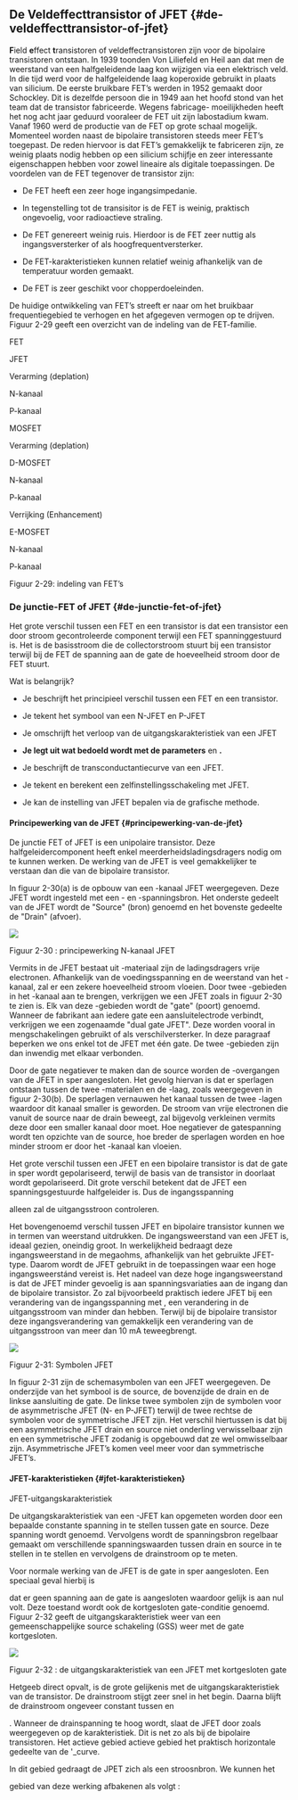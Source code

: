 ## De Veldeffecttransistor of JFET {#de-veldeffecttransistor-of-jfet}

**F**ield **e**ffect **t**ransistoren of veldeffectransistoren zijn voor de bipolaire transistoren ontstaan. In 1939 toonden Von Liliefeld en Heil aan dat men de weerstand van een halfgeleidende laag kon wijzigen via een elektrisch veld. In die tijd werd voor de halfgeleidende laag koperoxide gebruikt in plaats van silicium. De eerste bruikbare FET’s werden in 1952 gemaakt door Schockley. Dit is dezelfde persoon die in 1949 aan het hoofd stond van het team dat de transistor fabriceerde. Wegens fabricage- moeilijkheden heeft het nog acht jaar geduurd vooraleer de FET uit zijn labostadium kwam. Vanaf 1960 werd de productie van de FET op grote schaal mogelijk. Momenteel worden naast de bipolaire transistoren steeds meer FET’s toegepast. De reden hiervoor is dat FET’s gemakkelijk te fabriceren zijn, ze weinig plaats nodig hebben op een silicium schijfje en zeer interessante eigenschappen hebben voor zowel lineaire als digitale toepassingen. De voordelen van de FET tegenover de transistor zijn:

*   De FET heeft een zeer hoge ingangsimpedanie.

*   In tegenstelling tot de transisitor is de FET is weinig, praktisch ongevoelig, voor radioactieve straling.

*   De FET genereert weinig ruis. Hierdoor is de FET zeer nuttig als ingangsversterker of als hoogfrequentversterker.

*   De FET-karakteristieken kunnen relatief weinig afhankelijk van de temperatuur worden gemaakt.

*   De FET is zeer geschikt voor chopperdoeleinden.

De huidige ontwikkeling van FET’s streeft er naar om het bruikbaar frequentiegebied te verhogen en het afgegeven vermogen op te drijven. Figuur 2-29 geeft een overzicht van de indeling van de FET-familie.

FET

JFET

Verarming (deplation)

N-kanaal

P-kanaal

MOSFET

Verarming (deplation)

D-MOSFET

N-kanaal

P-kanaal

Verrijking (Enhancement)

E-MOSFET

N-kanaal

P-kanaal

Figuur 2-29: indeling van FET’s

### De junctie-FET of JFET {#de-junctie-fet-of-jfet}

Het grote verschil tussen een FET en een transistor is dat een transistor een door stroom gecontroleerde component terwijl een FET spanninggestuurd is. Het is de basisstroom die de collectorstroom stuurt bij een transistor terwijl bij de FET de spanning aan de gate de hoeveelheid stroom door de FET stuurt.

Wat is belangrijk?

*   Je beschrijft het principieel verschil tussen een FET en een transistor.

*   Je tekent het symbool van een N-JFET en P-JFET

*   Je omschrijft het verloop van de uitgangskarakteristiek van een JFET

*   **Je legt uit wat bedoeld wordt met de parameters** en **.**

*   Je beschrijft de transconductantiecurve van een JFET.

*   Je tekent en berekent een zelfinstellingsschakeling met JFET.

*   Je kan de instelling van JFET bepalen via de grafische methode.

#### Principewerking van de JFET {#principewerking-van-de-jfet}

De junctie FET of JFET is een unipolaire transistor. Deze halfgeleidercomponent heeft enkel meerderheidsladingsdragers nodig om te kunnen werken. De werking van de JFET is veel gemakkelijker te verstaan dan die van de bipolaire transistor.

In figuur 2-30(a) is de opbouw van een -kanaal JFET weergegeven. Deze JFET wordt ingesteld met een - en -spanningsbron. Het onderste gedeelt van de JFET wordt de &quot;Source&quot; (bron) genoemd en het bovenste gedeelte de &quot;Drain&quot; (afvoer).

![](/assets\afbeelding_192.png)

Figuur 2-30 : principewerking N-kanaal JFET

Vermits in de JFET bestaat uit -materiaal zijn de ladingsdragers vrije electronen. Afhankelijk van de voedingsspanning en de weerstand van het -kanaal, zal er een zekere hoeveelheid stroom vloeien. Door twee -gebieden in het -kanaal aan te brengen, verkrijgen we een JFET zoals in figuur 2-30 te zien is. Elk van deze -gebieden wordt de &quot;gate&quot; (poort) genoemd. Wanneer de fabrikant aan iedere gate een aansluitelectrode verbindt, verkrijgen we een zogenaamde &quot;dual gate JFET&quot;. Deze worden vooral in mengschakelingen gebruikt of als verschilversterker. In deze paragraaf beperken we ons enkel tot de JFET met één gate. De twee -gebieden zijn dan inwendig met elkaar verbonden.

Door de gate negatiever te maken dan de source worden de -overgangen van de JFET in sper aangesloten. Het gevolg hiervan is dat er sperlagen ontstaan tussen de twee -materialen en de -laag, zoals weergegeven in figuur 2-30(b). De sperlagen vernauwen het kanaal tussen de twee -lagen waardoor dit kanaal smaller is geworden. De stroom van vrije electronen die vanuit de source naar de drain beweegt, zal bijgevolg verkleinen vermits deze door een smaller kanaal door moet. Hoe negatiever de gatespanning wordt ten opzichte van de source, hoe breder de sperlagen worden en hoe minder stroom er door het -kanaal kan vloeien.

Het grote verschil tussen een JFET en een bipolaire transistor is dat de gate in sper wordt gepolariseerd, terwijl de basis van de transistor in doorlaat wordt gepolariseerd. Dit grote verschil betekent dat de JFET een spanningsgestuurde halfgeleider is. Dus de ingangsspanning

alleen zal de uitgangsstroon controleren.

Het bovengenoemd verschil tussen JFET en bipolaire transistor kunnen we in termen van weerstand uitdrukken. De ingangsweerstand van een JFET is, ideaal gezien, oneindig groot. In werkelijkheid bedraagt deze ingangsweerstand in de megaohms, afhankelijk van het gebruikte JFET-type. Daarom wordt de JFET gebruikt in de toepassingen waar een hoge ingangsweerstánd vereist is. Het nadeel van deze hoge ingangsweerstand is dat de JFET minder gevoelig is aan spanningsvariaties aan de ingang dan de bipolaire transistor. Zo zal bijvoorbeeld praktisch iedere JFET bij een verandering van de ingangsspanning met , een verandering in de uitgangsstroom van minder dan hebben. Terwijl bij de bipolaire transistor deze ingangsverandering van gemakkelijk een verandering van de uitgangsstroon van meer dan 10 mA teweegbrengt.

![](/assets\afbeelding_467.png)

Figuur 2-31: Symbolen JFET

In figuur 2-31 zijn de schemasymbolen van een JFET weergegeven. De onderzijde van het symbool is de source, de bovenzijde de drain en de linkse aansluiting de gate. De linkse twee symbolen zijn de symbolen voor de asymmetrische JFET (N- en P-JFET) terwijl de twee rechtse de symbolen voor de symmetrische JFET zijn. Het verschil hiertussen is dat bij een asymmetrische JFET drain en source niet onderling verwisselbaar zijn en een symmetrische JFET zodanig is opgebouwd dat ze wel omwisselbaar zijn. Asymmetrische JFET’s komen veel meer voor dan symmetrische JFET’s.

#### JFET-karakteristieken {#jfet-karakteristieken}

JFET-uitgangskarakteristiek

De uitgangskarakteristiek van een -JFET kan opgemeten worden door een bepaalde constante spanning in te stellen tussen gate en source. Deze spanning wordt genoemd. Vervolgens wordt de spanningsbron regelbaar gemaakt om verschillende spanningswaarden tussen drain en source in te stellen in te stellen en vervolgens de drainstroom op te meten.

Voor normale werking van de JFET is de gate in sper aangesloten. Een speciaal geval hierbij is

dat er geen spanning aan de gate is aangesloten waardoor gelijk is aan nul volt. Deze toestand wordt ook de kortgesloten gate-conditie genoemd. Figuur 2-32 geeft de uitgangskarakteristiek weer van een gemeenschappelijke source schakeling (GSS) weer met de gate kortgesloten.

![](/assets\afbeelding_193.png)

Figuur 2-32 : de uitgangskarakteristiek van een JFET met kortgesloten gate

Hetgeeb direct opvalt, is de grote gelijkenis met de uitgangskarakteristiek van de transistor. De drainstroom stijgt zeer snel in het begin. Daarna blijft de drainstroom ongeveer constant tussen en

. Wanneer de drainspanning te hoog wordt, slaat de JFET door zoals weergegeven op de karakteristiek. Dit is net zo als bij de bipolaire transistoren. Het actieve gebied actieve gebied het praktisch horizontale gedeelte van de &#039;_curve.

In dit gebied gedraagt de JPET zich als een stroosnbron. We kunnen het

gebied van deze werking afbakenen als volgt :